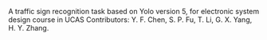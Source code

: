 A traffic sign recognition task based on Yolo version 5, for electronic system design course in UCAS
Contributors: Y. F. Chen, S. P. Fu, T. Li, G. X. Yang, H. Y. Zhang.  
